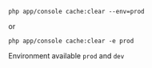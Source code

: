 ```
php app/console cache:clear --env=prod
```
or
```
php app/console cache:clear -e prod
```
Environment available `prod` and `dev`

